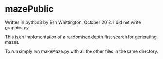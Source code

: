 # mazePublic
Written in python3 by Ben Whittington, October 2018. I did not write graphics.py

This is an implementation of a randomised depth first search for generating mazes.

To run simply run makeMaze.py with all the other files in the same directory.
